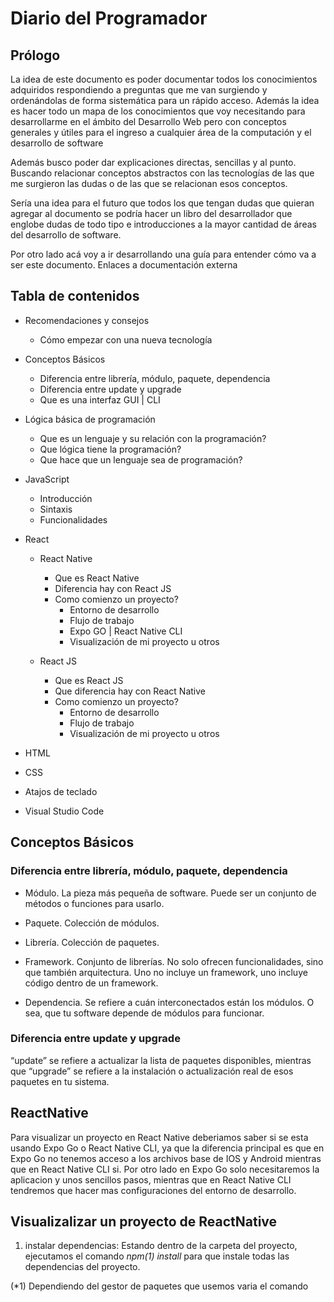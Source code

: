 # Diario del Programador

## Prólogo 

La idea de este documento es poder documentar todos los conocimientos adquiridos respondiendo a preguntas que me van surgiendo y ordenándolas de forma sistemática para un rápido acceso. Además la idea es hacer todo un mapa de los conocimientos que voy necesitando para desarrollarme en el ámbito del Desarrollo Web pero con conceptos generales y útiles para el ingreso a cualquier área de la computación y el desarrollo de software 

Además busco poder dar explicaciones directas, sencillas y al punto. Buscando relacionar conceptos abstractos con las tecnologías de las que me surgieron las dudas o de las que se relacionan esos conceptos. 

Sería una idea para el futuro que todos los que tengan dudas que quieran agregar al documento se podría hacer un libro del desarrollador que englobe dudas de todo tipo e introducciones a la mayor cantidad de áreas del desarrollo de software.

Por otro lado acá voy a ir desarrollando una guía para entender cómo va a ser este documento.
Enlaces a documentación externa 
## Tabla de contenidos

- Recomendaciones y consejos

  - Cómo empezar con una nueva tecnología

- Conceptos Básicos

  - Diferencia entre librería, módulo, paquete, dependencia
  - Diferencia entre update y upgrade
  - Que es una interfaz GUI | CLI

- Lógica básica de programación 

  - Que es un lenguaje y su relación con la programación? 
  - Que lógica tiene la programación? 
  - Que hace que un lenguaje sea de programación? 

- JavaScript

  - Introducción 
  - Sintaxis 
  - Funcionalidades 

- React
  - React Native
    - Que es React Native 
    - Diferencia hay con React JS
    - Como comienzo un proyecto? 
      - Entorno de desarrollo 
      - Flujo de trabajo 
      - Expo GO | React Native CLI
      - Visualización de mi proyecto u otros 

  - React JS
    - Que es React JS
    - Que diferencia hay con React Native
    - Como comienzo un proyecto? 
      - Entorno de desarrollo 
      - Flujo de trabajo 
      - Visualización de mi proyecto u otros 

- HTML

- CSS

- Atajos de teclado 

- Visual Studio Code 


## Conceptos Básicos

###  Diferencia entre librería, módulo, paquete, dependencia

- Módulo. La pieza más pequeña de software. Puede ser un conjunto de métodos o funciones para usarlo.

- Paquete. Colección de módulos.

- Librería. Colección de paquetes.

- Framework. Conjunto de librerías. No solo ofrecen funcionalidades, sino que también arquitectura. Uno no incluye un framework, uno incluye código dentro de un framework.

- Dependencia. Se refiere a cuán interconectados están los módulos. O sea, que tu software depende de módulos para funcionar.

### Diferencia entre update y upgrade 

“update” se refiere a actualizar la lista de paquetes disponibles, mientras que “upgrade” se refiere a la instalación o actualización real de esos paquetes en tu sistema.

## ReactNative

Para visualizar un proyecto en React Native deberiamos saber si se esta usando Expo Go o React Native CLI, ya que la diferencia principal es que en Expo Go no tenemos acceso a los archivos base de IOS y Android mientras que en React Native CLI si. Por otro lado en Expo Go solo necesitaremos la aplicacion y unos sencillos pasos, mientras que en React Native CLI tendremos que hacer mas configuraciones del entorno de desarrollo.

## Visualizalizar un proyecto de ReactNative

1. instalar dependencias: Estando dentro de la carpeta del proyecto, ejecutamos el comando _npm(1) install_ para que instale todas las dependencias del proyecto.

(\*1) Dependiendo del gestor de paquetes que usemos varia el comando
